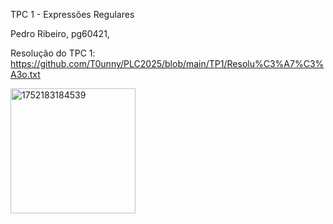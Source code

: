 TPC 1 - Expressões Regulares

Pedro Ribeiro, pg60421,

Resolução do TPC 1: https://github.com/T0unny/PLC2025/blob/main/TP1/Resolu%C3%A7%C3%A3o.txt

<img width="200" height="200" alt="1752183184539" src="https://github.com/user-attachments/assets/c0382365-4f1f-48fb-9f94-c1e56fafa0c3" />

